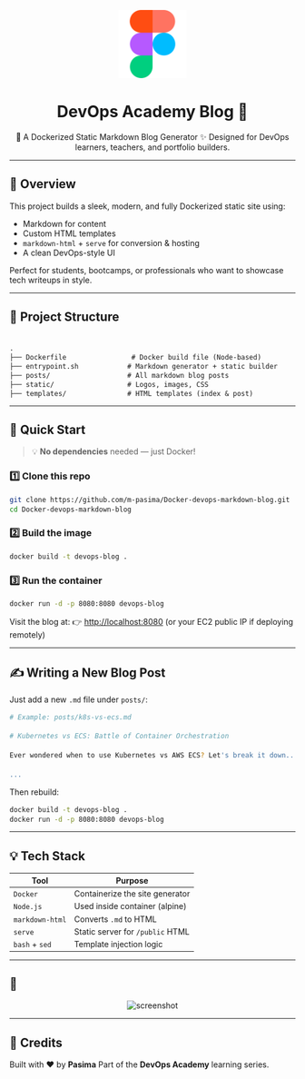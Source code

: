 
<p align="center">
  <img src="static/devops-logo.png" alt="DevOps Academy Logo" width="120"/>
</p>

<h1 align="center">DevOps Academy Blog 📘</h1>

<p align="center">
  🐳 A Dockerized Static Markdown Blog Generator  
  ✨ Designed for DevOps learners, teachers, and portfolio builders.
</p>

---

## 📌 Overview

This project builds a sleek, modern, and fully Dockerized static site using:

- Markdown for content
- Custom HTML templates
- `markdown-html` + `serve` for conversion & hosting
- A clean DevOps-style UI

Perfect for students, bootcamps, or professionals who want to showcase tech writeups in style.

---

## 📂 Project Structure

```

.
├── Dockerfile                # Docker build file (Node-based)
├── entrypoint.sh            # Markdown generator + static builder
├── posts/                   # All markdown blog posts
├── static/                  # Logos, images, CSS
├── templates/               # HTML templates (index & post)

````

---

## 🚀 Quick Start

> 💡 **No dependencies** needed — just Docker!

### 1️⃣ Clone this repo

```bash
git clone https://github.com/m-pasima/Docker-devops-markdown-blog.git
cd Docker-devops-markdown-blog
````

### 2️⃣ Build the image

```bash
docker build -t devops-blog .
```

### 3️⃣ Run the container

```bash
docker run -d -p 8080:8080 devops-blog
```

Visit the blog at:
👉 [http://localhost:8080](http://localhost:8080)
(or your EC2 public IP if deploying remotely)

---

## ✍️ Writing a New Blog Post

Just add a new `.md` file under `posts/`:

```bash
# Example: posts/k8s-vs-ecs.md

# Kubernetes vs ECS: Battle of Container Orchestration

Ever wondered when to use Kubernetes vs AWS ECS? Let's break it down...

...
```

Then rebuild:

```bash
docker build -t devops-blog .
docker run -d -p 8080:8080 devops-blog
```

---

## 💡 Tech Stack

| Tool            | Purpose                          |
| --------------- | -------------------------------- |
| `Docker`        | Containerize the site generator  |
| `Node.js`       | Used inside container (alpine)   |
| `markdown-html` | Converts `.md` to HTML           |
| `serve`         | Static server for `/public` HTML |
| `bash` + `sed`  | Template injection logic         |

---

## 📸 

<p align="center">
  <img src="https://github.com/user-attachments/assets/26a61150-5aea-4193-a07f-7438cc530242" alt="screenshot" width="800" />
</p>




---

## 📘 Credits

Built with ❤️ by **Pasima**
Part of the **DevOps Academy** learning series.


